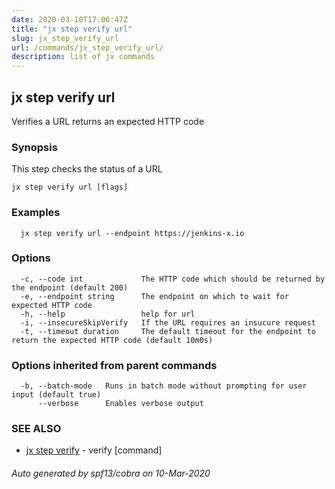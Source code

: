 ```yaml
---
date: 2020-03-10T17:06:47Z
title: "jx step verify url"
slug: jx_step_verify_url
url: /commands/jx_step_verify_url/
description: list of jx commands
---
```

## jx step verify url

Verifies a URL returns an expected HTTP code

### Synopsis

This step checks the status of a URL

```
jx step verify url [flags]
```

### Examples

```
  jx step verify url --endpoint https://jenkins-x.io
```

### Options

```
  -c, --code int             The HTTP code which should be returned by the endpoint (default 200)
  -e, --endpoint string      The endpoint on which to wait for expected HTTP code
  -h, --help                 help for url
  -i, --insecureSkipVerify   If the URL requires an insucure request
  -t, --timeout duration     The default timeout for the endpoint to return the expected HTTP code (default 10m0s)
```

### Options inherited from parent commands

```
  -b, --batch-mode   Runs in batch mode without prompting for user input (default true)
      --verbose      Enables verbose output
```

### SEE ALSO

* [jx step verify](/commands/jx_step_verify/)	 - verify [command]

###### Auto generated by spf13/cobra on 10-Mar-2020
